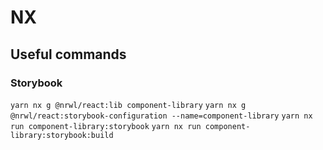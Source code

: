 # NX

## Useful commands

### Storybook

`yarn nx g @nrwl/react:lib component-library`
`yarn nx g @nrwl/react:storybook-configuration --name=component-library`
`yarn nx run component-library:storybook`
`yarn nx run component-library:storybook:build`
